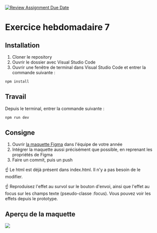 [![Review Assignment Due Date](https://classroom.github.com/assets/deadline-readme-button-22041afd0340ce965d47ae6ef1cefeee28c7c493a6346c4f15d667ab976d596c.svg)](https://classroom.github.com/a/BaQHMwkr)
# Exercice hebdomadaire 7

## Installation

1. Cloner le repository
2. Ouvrir le dossier avec Visual Studio Code
3. Ouvrir une fenêtre de terminal dans Visual Studio Code et entrer la commande suivante :

```bash
npm install
```

## Travail

Depuis le terminal, entrer la commande suivante :

```bash
npm run dev
```

## Consigne

1. Ouvrir [la maquette Figma](https://www.figma.com/design/aMAVBsgPEeenifCKQFn2Mj/imd2-exercice-hebdomadaire-7?node-id=0-1&m=dev) dans l'équipe de votre année
2. Intégrer la maquette aussi précisément que possible, en reprenant les propriétés de Figma
3. Faire un commit, puis un push

☝️ Le html est déjà présent dans index.html. Il n'y a pas besoin de le modifier.

☝️ Reproduisez l'effet au survol sur le bouton d'envoi, ainsi que l'effet au focus sur les champs texte (pseudo-classe :focus). Vous pouvez voir les effets depuis le prototype.

## Aperçu de la maquette

![](maquette.png)

